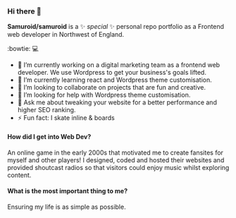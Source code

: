 ### Hi there 👋

**Samuroid/samuroid** is a ✨ _special_ ✨ personal repo portfolio as a Frontend web developer in Northwest of England.

:bowtie: :computer:

- 🔭  I’m currently working on a digital marketing team as a frontend web developer. We use Wordpress to get your business's goals lifted.
- 🌱  I’m currently learning react and Wordpress theme customisation.
- 👯  I’m looking to collaborate on projects that are fun and creative.
- 🤔  I’m looking for help with Wordpress theme customisation.
- 💬  Ask me about tweaking your website for a better performance and higher SEO ranking.
-  ⚡  Fun fact: I skate inline & boards


#### How did I get into Web Dev?

An online game in the early 2000s that motivated me to create fansites for myself and other players! I designed, coded and hosted their websites and provided shoutcast radios so that visitors could enjoy music whilst exploring content.

#### What is the most important thing to me?

Ensuring my life is as simple as possible.
